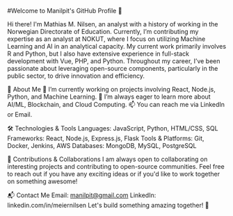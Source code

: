 #Welcome to Manilpit's GitHub Profile 👋

Hi there! I'm Mathias M. Nilsen, an analyst with a history of working in the Norwegian Directorate of Education. Currently, I’m contributing my expertise as an analyst at NOKUT, where I focus on utilizing Machine Learning and AI in an analytical capacity. My current work primarily involves R and Python, but I also have extensive experience in full-stack development with Vue, PHP, and Python. Throughout my career, I’ve been passionate about leveraging open-source components, particularly in the public sector, to drive innovation and efficiency.

🚀 About Me
🔭 I’m currently working on projects involving React, Node.js, Python, and Machine Learning.
🌱 I’m always eager to learn more about AI/ML, Blockchain, and Cloud Computing.
📫 You can reach me via LinkedIn or Email.

🛠️ Technologies & Tools
Languages: JavaScript, Python, HTML/CSS, SQL
Frameworks: React, Node.js, Express.js, Flask
Tools & Platforms: Git, Docker, Jenkins, AWS
Databases: MongoDB, MySQL, PostgreSQL

🤝 Contributions & Collaborations
I am always open to collaborating on interesting projects and contributing to open-source communities. Feel free to reach out if you have any exciting ideas or if you'd like to work together on something awesome!

📬 Contact Me
Email: manilpit@gmail.com
LinkedIn: linkedin.com/in/meiernilsen
Let's build something amazing together! 🚀
